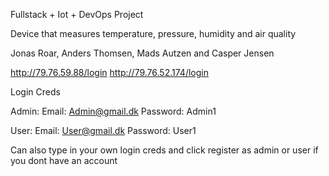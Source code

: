Fullstack + Iot + DevOps Project

Device that measures temperature, pressure, humidity and air quality

Jonas Roar, Anders Thomsen, Mads Autzen and Casper Jensen

http://79.76.59.88/login
http://79.76.52.174/login

Login Creds

Admin:
Email: Admin@gmail.dk
Password: Admin1

User:
Email: User@gmail.dk
Password: User1

Can also type in your own login creds and click register as admin or user if you dont have an account
